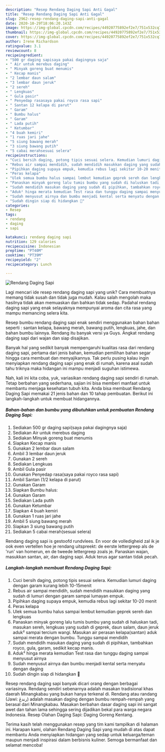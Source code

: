 ```yaml
---
description: "Resep Rendang Daging Sapi Anti Gagal"
title: "Resep Rendang Daging Sapi Anti Gagal"
slug: 2962-resep-rendang-daging-sapi-anti-gagal
date: 2020-10-29T18:06:20.143Z
image: https://img-global.cpcdn.com/recipes/44920775892ef2e7/751x532cq70/rendang-daging-sapi-foto-resep-utama.jpg
thumbnail: https://img-global.cpcdn.com/recipes/44920775892ef2e7/751x532cq70/rendang-daging-sapi-foto-resep-utama.jpg
cover: https://img-global.cpcdn.com/recipes/44920775892ef2e7/751x532cq70/rendang-daging-sapi-foto-resep-utama.jpg
author: Irene Richardson
ratingvalue: 3.1
reviewcount: 8
recipeingredient:
- "500 gr daging sapisaya pakai dagingnya saja"
- " Air untuk merebus daging"
- " Minyak goreng buat menumis"
- " Kecap manis"
- "2 lembar daun salam"
- "3 lembar daun jeruk"
- "2 sereh"
- " Lengkuas"
- " Gula pasir"
- " Penyedap rasasaya pakai royco rasa sapi"
- " Santan 12 kelapa di parut"
- " Garam"
- " Bumbu halus"
- " Garam"
- " Lada putih"
- " Ketumbar"
- "4 buah kemiri"
- "1 ruas jari jahe"
- "5 siung bawang merah"
- "3 siung bawang putih"
- "5 cabai merahsesuai selera"
recipeinstructions:
- "Cuci bersih daging, potong tipis sesuai selera. Kemudian lumuri daging dengan garam kurang lebih 10-15menit"
- "Rebus air sampai mendidih, sudah mendidih masukkan daging yang sudah di lumuri dengan garam sampai lumayan empuk."
- "Pipihkan daging supaya empuk, kemudia rebus lagi sekitar 10-20 menit"
- "Peras kelapa"
- "Ulek semua bumbu halus sampai lembut kemudian geprek sereh dan lengkuas"
- "Panaskan minyak goreng lalu tumis bumbu yang sudah di haluskan tadi, masukan sereh, lengkuas yang sudah di geprek, daun salam, daun jeruk aduk² sampai tercium wangi. Masukan air perasan kelapa(santan) aduk sampai merata dengan bumbu. Tunggu sampai mendidih"
- "Sudah mendidih masukan daging yang sudah di pipihkan, tambahkan royco, gula, garam, sedikit kecap manis."
- "Aduk² hinga merata kemudian Test rasa dan tunggu daging sampai menyusut airnya"
- "Sudah menyusut airnya dan bumbu menjadi kental serta menyatu dengan daging"
- "Sudah dingin siap di hidangkan 🤗"
categories:
- Resep
tags:
- rendang
- daging
- sapi

katakunci: rendang daging sapi 
nutrition: 129 calories
recipecuisine: Indonesian
preptime: "PT40M"
cooktime: "PT39M"
recipeyield: "2"
recipecategory: Lunch

---
```



![Rendang Daging Sapi](https://img-global.cpcdn.com/recipes/44920775892ef2e7/751x532cq70/rendang-daging-sapi-foto-resep-utama.jpg)

Lagi mencari ide resep rendang daging sapi yang unik? Cara membuatnya memang tidak susah dan tidak juga mudah. Kalau salah mengolah maka hasilnya tidak akan memuaskan dan bahkan tidak sedap. Padahal rendang daging sapi yang enak selayaknya mempunyai aroma dan cita rasa yang mampu memancing selera kita.

Resep bumbu rendang daging sapi enak sendiri menggunakan bahan bahan seperti : santan kelapa, bawang merah, bawang putih, lengkuas, jahe, dan bahan bumbu lainnya. Rendang itu banyak versi ya Guys. Angkat rendang daging sapi dari wajan dan siap disajikan.

Banyak hal yang sedikit banyak mempengaruhi kualitas rasa dari rendang daging sapi, pertama dari jenis bahan, kemudian pemilihan bahan segar hingga cara membuat dan menyajikannya. Tak perlu pusing kalau ingin menyiapkan rendang daging sapi yang enak di rumah, karena asal sudah tahu triknya maka hidangan ini mampu menjadi suguhan istimewa.


Nah, kali ini kita coba, yuk, variasikan rendang daging sapi sendiri di rumah. Tetap berbahan yang sederhana, sajian ini bisa memberi manfaat untuk membantu menjaga kesehatan tubuh kita. Anda bisa membuat Rendang Daging Sapi memakai 21 jenis bahan dan 10 tahap pembuatan. Berikut ini langkah-langkah untuk membuat hidangannya.

<!--inarticleads1-->

##### Bahan-bahan dan bumbu yang dibutuhkan untuk pembuatan Rendang Daging Sapi:

1. Sediakan 500 gr daging sapi(saya pakai dagingnya saja)
1. Sediakan  Air untuk merebus daging
1. Sediakan  Minyak goreng buat menumis
1. Siapkan  Kecap manis
1. Gunakan 2 lembar daun salam
1. Ambil 3 lembar daun jeruk
1. Gunakan 2 sereh
1. Sediakan  Lengkuas
1. Ambil  Gula pasir
1. Gunakan  Penyedap rasa(saya pakai royco rasa sapi)
1. Ambil  Santan (1/2 kelapa di parut)
1. Gunakan  Garam
1. Siapkan  Bumbu halus:
1. Gunakan  Garam
1. Sediakan  Lada putih
1. Gunakan  Ketumbar
1. Siapkan 4 buah kemiri
1. Gunakan 1 ruas jari jahe
1. Ambil 5 siung bawang merah
1. Siapkan 3 siung bawang putih
1. Sediakan 5 cabai merah(sesuai selera)


Rendang daging sapi is gestoofd rundvlees. En voor de volledigheid zal ik je ook even vertellen hoe je rendang uitspreekt: de eerste lettergreep als de &#39;run&#39; van homerun, en de tweede lettergreep zoals je. Panaskan wajan, masukkan santan, air, dan daging sapi. Aduk terus agar santan tidak pecah. 

<!--inarticleads2-->

##### Langkah-langkah membuat Rendang Daging Sapi:

1. Cuci bersih daging, potong tipis sesuai selera. Kemudian lumuri daging dengan garam kurang lebih 10-15menit
1. Rebus air sampai mendidih, sudah mendidih masukkan daging yang sudah di lumuri dengan garam sampai lumayan empuk.
1. Pipihkan daging supaya empuk, kemudia rebus lagi sekitar 10-20 menit
1. Peras kelapa
1. Ulek semua bumbu halus sampai lembut kemudian geprek sereh dan lengkuas
1. Panaskan minyak goreng lalu tumis bumbu yang sudah di haluskan tadi, masukan sereh, lengkuas yang sudah di geprek, daun salam, daun jeruk aduk² sampai tercium wangi. Masukan air perasan kelapa(santan) aduk sampai merata dengan bumbu. Tunggu sampai mendidih
1. Sudah mendidih masukan daging yang sudah di pipihkan, tambahkan royco, gula, garam, sedikit kecap manis.
1. Aduk² hinga merata kemudian Test rasa dan tunggu daging sampai menyusut airnya
1. Sudah menyusut airnya dan bumbu menjadi kental serta menyatu dengan daging
1. Sudah dingin siap di hidangkan 🤗


Resep rendang daging sapi banyak dicari orang dengan berbagai variasinya. Rendang sendiri sebenarnya adalah masakan tradisional khas daerah Minangkabau yang bukan hanya terkenal di. Rendang atau randang (Jawi: رندڠ) adalah masakan daging dengan bumbu rempah-rempah yang berasal dari Minangkabau. Masakan berbahan dasar daging sapi ini sangat awet dan tahan lama sehingga sering dijadikan bekal para warga negara Indonesia. Resep Olahan Daging Sapi: Daging Goreng Kentang. 

Terima kasih telah menggunakan resep yang tim kami tampilkan di halaman ini. Harapan kami, olahan Rendang Daging Sapi yang mudah di atas dapat membantu Anda menyiapkan hidangan yang sedap untuk keluarga/teman maupun menjadi inspirasi dalam berbisnis kuliner. Semoga bermanfaat dan selamat mencoba!
